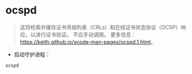 # ocspd

> 这将检索并缓存证书吊销列表（CRLs）和在线证书状态协议（OCSP）响应，以进行证书验证。
> 不应手动调用。
> 更多信息：<https://keith.github.io/xcode-man-pages/ocspd.1.html>。

- 启动守护进程：

`ocspd`